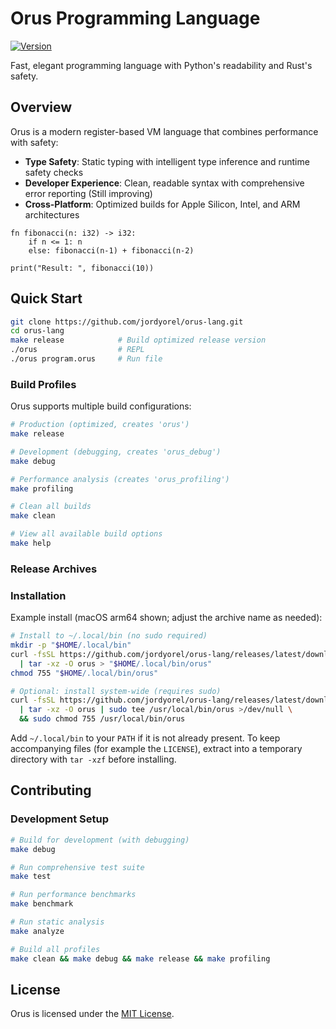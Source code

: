 # Orus Programming Language

[![Version](https://img.shields.io/badge/version-0.6.2-blue.svg)](CHANGELOG.md)

Fast, elegant programming language with Python's readability and Rust's safety.

## Overview

Orus is a modern register-based VM language that combines performance with safety:
- **Type Safety**: Static typing with intelligent type inference and runtime safety checks
- **Developer Experience**: Clean, readable syntax with comprehensive error reporting (Still improving)
- **Cross-Platform**: Optimized builds for Apple Silicon, Intel, and ARM architectures

```orus
fn fibonacci(n: i32) -> i32:
    if n <= 1: n
    else: fibonacci(n-1) + fibonacci(n-2)

print("Result: ", fibonacci(10))
```

## Quick Start

```bash
git clone https://github.com/jordyorel/orus-lang.git
cd orus-lang
make release            # Build optimized release version
./orus                  # REPL
./orus program.orus     # Run file
```

### Build Profiles

Orus supports multiple build configurations:

```bash
# Production (optimized, creates 'orus')
make release

# Development (debugging, creates 'orus_debug')  
make debug

# Performance analysis (creates 'orus_profiling')
make profiling

# Clean all builds
make clean

# View all available build options
make help
```


### Release Archives

### Installation

Example install (macOS arm64 shown; adjust the archive name as needed):

```bash
# Install to ~/.local/bin (no sudo required)
mkdir -p "$HOME/.local/bin"
curl -fsSL https://github.com/jordyorel/orus-lang/releases/latest/download/orus-macos-arm64.tar.gz \
  | tar -xz -O orus > "$HOME/.local/bin/orus"
chmod 755 "$HOME/.local/bin/orus"

# Optional: install system-wide (requires sudo)
curl -fsSL https://github.com/jordyorel/orus-lang/releases/latest/download/orus-macos-arm64.tar.gz \
  | tar -xz -O orus | sudo tee /usr/local/bin/orus >/dev/null \
  && sudo chmod 755 /usr/local/bin/orus
```

Add `~/.local/bin` to your `PATH` if it is not already present. To keep accompanying files (for example the `LICENSE`), extract into a temporary directory with `tar -xzf` before installing.


## Contributing

### Development Setup
```bash
# Build for development (with debugging)
make debug

# Run comprehensive test suite
make test

# Run performance benchmarks  
make benchmark

# Run static analysis
make analyze

# Build all profiles
make clean && make debug && make release && make profiling
```

## License

Orus is licensed under the [MIT License](LICENSE).
